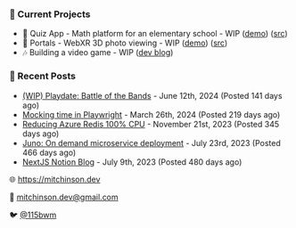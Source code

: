 ### 📌 Current Projects
- 📝 Quiz App - Math platform for an elementary school - WIP ([demo](https://quiz-staging.mitchinson.dev/)) ([src](https://github.com/bmitchinson/budget-entry))
- 📸 Portals - WebXR 3D photo viewing - WIP ([demo](https://portals.mitchinson.dev/)) ([src](https://github.com/bmitchinson/vr-jpg-viewer-webxr))
- 🎶 Building a video game - WIP ([dev blog](https://blog.mitchinson.dev/playdate-dev-one))

### 📝 Recent Posts

- [(WIP) Playdate: Battle of the Bands](https://blog.mitchinson.dev/playdate-dev-one) - June 12th, 2024 (Posted 141 days ago)
- [Mocking time in Playwright](https://blog.mitchinson.dev/playwright-mock-time) - March 26th, 2024 (Posted 219 days ago)
- [Reducing Azure Redis 100% CPU](https://blog.mitchinson.dev/redis-cpu) - November 21st, 2023 (Posted 345 days ago)
- [Juno: On demand microservice deployment](https://blog.mitchinson.dev/juno) - July 23rd, 2023 (Posted 466 days ago)
- [NextJS Notion Blog](https://blog.mitchinson.dev/blog-2023) - July 9th, 2023 (Posted 480 days ago)

🌐 https://mitchinson.dev

💌 mitchinson.dev@gmail.com

🐦 [@115bwm](https://twitter.com/115bwm)